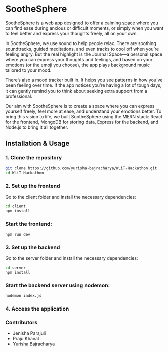 # SootheSphere

SootheSphere is a web app designed to offer a calming space where you can find ease during anxious or difficult moments, or simply when you want to feel better and express your thoughts freely, all on your own.

In SootheSphere, we use sound to help people relax. There are soothing soundtracks, guided meditations, and even tracks to cool off when you’re feeling angry. But the real highlight is the Journal Space—a personal space where you can express your thoughts and feelings, and based on your emotions (or the emoji you choose), the app plays background music tailored to your mood.

There’s also a mood tracker built in. It helps you see patterns in how you’ve been feeling over time. If the app notices you’re having a lot of tough days, it can gently remind you to think about seeking extra support from a professional.

Our aim with SootheSphere is to create a space where you can express yourself freely, feel more at ease, and understand your emotions better. To bring this vision to life, we built SootheSphere using the MERN stack: React for the frontend, MongoDB for storing data, Express for the backend, and Node.js to bring it all together. 
## Installation & Usage

### 1. Clone the repository
```bash
git clone https://github.com/yurisha-bajracharya/WLiT-Hackathon.git
cd WLiT-Hackathon
```

### 2. Set up the frontend
Go to the client folder and install the necessary dependencies:

```bash
cd client
npm install
```
### Start the frontend:

```bash
npm run dev
```

### 3. Set up the backend
Go to the server folder and install the necessary dependencies:

```bash
cd server
npm install
```
### Start the backend server using nodemon:

```bash
nodemon index.js
```

### 4. Access the application


### Contributors
- Jenisha Parajuli
- Praju Khanal
- Yurisha Bajracharya
